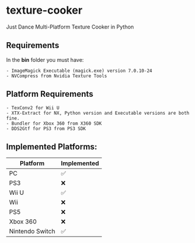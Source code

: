 # texture-cooker
 Just Dance Multi-Platform Texture Cooker in Python

## Requirements
In the **bin** folder you must have:

    - ImageMagick Executable (magick.exe) version 7.0.10-24
    - NVCompress from Nvidia Texture Tools

## Platform Requirements
    
    - TexConv2 for Wii U
    - XTX-Extract for NX, Python version and Executable versions are both fine.
    - Bundler for Xbox 360 from X360 SDK
    - DDS2Gtf for PS3 from PS3 SDK

## Implemented Platforms:
| Platform | Implemented |
| -------- | ----------- |
| PC | ✅ |
| PS3 | ❌ |
| Wii U | ✅ |
| Wii | ❌ |
| PS5 | ❌ |
| Xbox 360 | ❌ |
| Nintendo Switch | ✅ |

